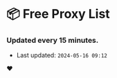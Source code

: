 # :package: Free Proxy List
### Updated every 15 minutes.

- Last updated: `2024-05-16 09:12`

:heart:
